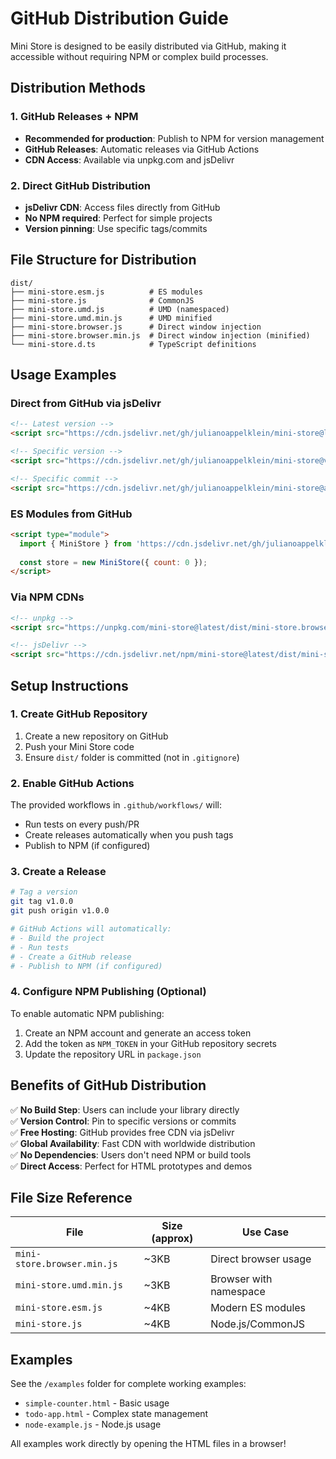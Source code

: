 # GitHub Distribution Guide

Mini Store is designed to be easily distributed via GitHub, making it accessible without requiring NPM or complex build processes.

## Distribution Methods

### 1. GitHub Releases + NPM
- **Recommended for production**: Publish to NPM for version management
- **GitHub Releases**: Automatic releases via GitHub Actions
- **CDN Access**: Available via unpkg.com and jsDelivr

### 2. Direct GitHub Distribution
- **jsDelivr CDN**: Access files directly from GitHub
- **No NPM required**: Perfect for simple projects
- **Version pinning**: Use specific tags/commits

## File Structure for Distribution

```
dist/
├── mini-store.esm.js          # ES modules
├── mini-store.js              # CommonJS
├── mini-store.umd.js          # UMD (namespaced)
├── mini-store.umd.min.js      # UMD minified
├── mini-store.browser.js      # Direct window injection
├── mini-store.browser.min.js  # Direct window injection (minified)
└── mini-store.d.ts            # TypeScript definitions
```

## Usage Examples

### Direct from GitHub via jsDelivr

```html
<!-- Latest version -->
<script src="https://cdn.jsdelivr.net/gh/julianoappelklein/mini-store@latest/dist/mini-store.browser.min.js"></script>

<!-- Specific version -->
<script src="https://cdn.jsdelivr.net/gh/julianoappelklein/mini-store@v1.0.0/dist/mini-store.browser.min.js"></script>

<!-- Specific commit -->
<script src="https://cdn.jsdelivr.net/gh/julianoappelklein/mini-store@abc1234/dist/mini-store.browser.min.js"></script>
```

### ES Modules from GitHub

```html
<script type="module">
  import { MiniStore } from 'https://cdn.jsdelivr.net/gh/julianoappelklein/mini-store@latest/dist/mini-store.esm.js';
  
  const store = new MiniStore({ count: 0 });
</script>
```

### Via NPM CDNs

```html
<!-- unpkg -->
<script src="https://unpkg.com/mini-store@latest/dist/mini-store.browser.min.js"></script>

<!-- jsDelivr -->
<script src="https://cdn.jsdelivr.net/npm/mini-store@latest/dist/mini-store.browser.min.js"></script>
```

## Setup Instructions

### 1. Create GitHub Repository

1. Create a new repository on GitHub
2. Push your Mini Store code
3. Ensure `dist/` folder is committed (not in `.gitignore`)

### 2. Enable GitHub Actions

The provided workflows in `.github/workflows/` will:
- Run tests on every push/PR
- Create releases automatically when you push tags
- Publish to NPM (if configured)

### 3. Create a Release

```bash
# Tag a version
git tag v1.0.0
git push origin v1.0.0

# GitHub Actions will automatically:
# - Build the project
# - Run tests
# - Create a GitHub release
# - Publish to NPM (if configured)
```

### 4. Configure NPM Publishing (Optional)

To enable automatic NPM publishing:

1. Create an NPM account and generate an access token
2. Add the token as `NPM_TOKEN` in your GitHub repository secrets
3. Update the repository URL in `package.json`

## Benefits of GitHub Distribution

✅ **No Build Step**: Users can include your library directly  
✅ **Version Control**: Pin to specific versions or commits  
✅ **Free Hosting**: GitHub provides free CDN via jsDelivr  
✅ **Global Availability**: Fast CDN with worldwide distribution  
✅ **No Dependencies**: Users don't need NPM or build tools  
✅ **Direct Access**: Perfect for HTML prototypes and demos  

## File Size Reference

| File | Size (approx) | Use Case |
|------|---------------|-----------|
| `mini-store.browser.min.js` | ~3KB | Direct browser usage |
| `mini-store.umd.min.js` | ~3KB | Browser with namespace |
| `mini-store.esm.js` | ~4KB | Modern ES modules |
| `mini-store.js` | ~4KB | Node.js/CommonJS |

## Examples

See the `/examples` folder for complete working examples:
- `simple-counter.html` - Basic usage
- `todo-app.html` - Complex state management
- `node-example.js` - Node.js usage

All examples work directly by opening the HTML files in a browser!
